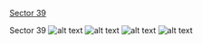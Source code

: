 [Sector 39](#sector39)

<a name = "sector39"></a>
Sector 39
![alt text](/images/K2-237_Sector_39/K2-237_Sector_39_a_TimeSeries.png)
![alt text](/images/K2-237_Sector_39/K2-237_Sector_39_b_FoldedLightCurve.png)
![alt text](/images/K2-237_Sector_39/K2-237_Sector_39_b_IndividualTransitsWithFit.png)
![alt text](/images/K2-237_Sector_39/K2-237_Sector_39_c_TimingResiduals.png)

